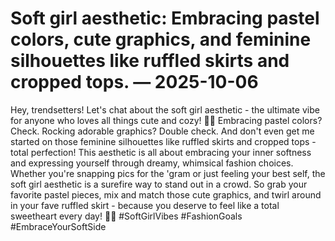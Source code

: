 # Soft girl aesthetic: Embracing pastel colors, cute graphics, and feminine silhouettes like ruffled skirts and cropped tops. — 2025-10-06

Hey, trendsetters! Let's chat about the soft girl aesthetic - the ultimate vibe for anyone who loves all things cute and cozy! 🌸💕 Embracing pastel colors? Check. Rocking adorable graphics? Double check. And don't even get me started on those feminine silhouettes like ruffled skirts and cropped tops - total perfection! This aesthetic is all about embracing your inner softness and expressing yourself through dreamy, whimsical fashion choices. Whether you're snapping pics for the 'gram or just feeling your best self, the soft girl aesthetic is a surefire way to stand out in a crowd. So grab your favorite pastel pieces, mix and match those cute graphics, and twirl around in your fave ruffled skirt - because you deserve to feel like a total sweetheart every day! 🦄✨ #SoftGirlVibes #FashionGoals #EmbraceYourSoftSide